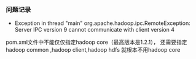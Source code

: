 ### 问题记录
- Exception in thread "main" org.apache.hadoop.ipc.RemoteException: Server IPC version 9 cannot communicate with client version 4

pom.xml文件中不能仅仅指定hadoop core（最高版本是1.2.1），
还需要指定hadoop common ,hadoop client,hadoop hdfs
就根本不用hadoop core